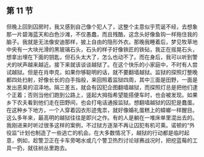 ## 第 11 节

但晚上回到囚房时，我又感到自己像个犯人了，这整个主意似乎荒诞不经，去想象那一片碧海蓝天和白色沙滩，不仅愚蠢，而且残酷，这念头好像鱼钩一样拖住我的脑子。我就是无法像安迪那样，披上自由的隐形外衣。那晚我睡着后，梦见牧草地中央有一大块光滑的黑玻璃石头，石头的样子好像铁匠的铁砧，我正在摇晃石头，想拿出埋在下面的钥匙，但石头太大了，怎么也动不了。而在身后，我可以听到警犬的吠声越来越近。接下来就该谈谈越狱了。在这个快乐的小家庭中，不时有人尝试越狱。但是在肖申克，如果你够聪明的话，就不要翻墙越狱。监狱的探照灯整晚都四处扫射，好像长长的白手指般，来回照着监狱四周，其中三面是田野，一面是发出恶臭的沼泽地。隔三差五，就会有囚犯企图翻墙越狱，而探照灯总是把他们逮个正着；否则当他们跑到公路上，竖起大拇指希望能搭便车时，也会被发现。如果乡下农夫看到他们走在田野间，也会打电话通报监狱。想翻墙越狱的囚犯是蠢蛋。在这种乡下地方，一个人穿着囚衣形迹鬼祟，就好像婚礼蛋糕上的蟑螂一样醒目。这么多年来，最高明的越狱往往是即兴之作。有的人是躺在一堆床单里混出去的。我刚进来时听过很多这样的案例，不过狱方逐渐不再让囚犯有机可乘。诺顿的“外役监”计划也制造了一些逃亡的机会。在大多数情况下，越狱的行动都是临时起意，例如，趁警卫正在卡车旁喝水或几个警卫热烈讨论球赛战况时，把挖蓝莓的工具一扔，就往树丛里跑去。